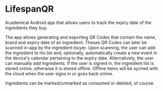 # LifespanQR
Academical Android app that allows users to track the expiry date of the ingredients they buy.

The app allows generating and exporting QR Codes that contain the name, brand and expiry date of an ingredient. Theses QR Codes can later be scanned in-app by the ingredient-buyer. Upon scanning, the user can add the ingredient to his list and, optionally, automatically create a new event in the device's calendar pertaining to the expiry date. Alternatively, the user can manually add ingredients.
If the user is signed in, the ingredient list is stored online, otherwise it is stored offline. Offline items will be syched with the cloud when the user signs in or goes back online.

Ingredients can be marked/unmarked as consumed or deleted, of course.
